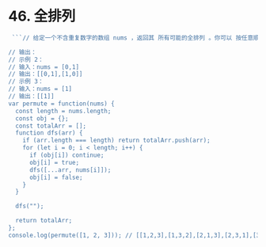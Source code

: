 # 46. 全排列

```js
 ```// 给定一个不含重复数字的数组 nums ，返回其 所有可能的全排列 。你可以 按任意顺序 返回答案。

// 输出：
// 示例 2：
// 输入：nums = [0,1]
// 输出：[[0,1],[1,0]]
// 示例 3：
// 输入：nums = [1]
// 输出：[[1]]
var permute = function(nums) {
  const length = nums.length;
  const obj = {};
  const totalArr = [];
  function dfs(arr) {
    if (arr.length === length) return totalArr.push(arr);
    for (let i = 0; i < length; i++) {
      if (obj[i]) continue;
      obj[i] = true;
      dfs([...arr, nums[i]]);
      obj[i] = false;
    }
  }

  dfs("");

  return totalArr;
};
console.log(permute([1, 2, 3])); // [[1,2,3],[1,3,2],[2,1,3],[2,3,1],[3,1,2],[3,2,1]]
